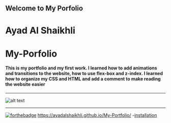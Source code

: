 ## Welcome to My Porfolio

# Ayad Al Shaikhli

# My-Porfolio

#### This is my portfolio and my first work. I learned how to add animations and transitions to the website, how to use flex-box and z-index. I learned how to organize my CSS and HTML and add a comment to make reading the website easier

---

![alt text](https://i.imgur.com/M7LRokU.png "Website Screenshot")

---

[![forthebadge](https://forthebadge.com/images/badges/uses-html.svg)](https://forthebadge.com)
https://ayadalshaikhli.github.io/My-Portfolio/ -[installation](#installation)
